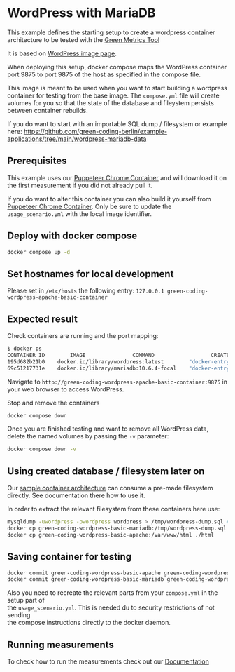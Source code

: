 # WordPress with MariaDB

This example defines the starting setup to create a wordpress container architecture
to be tested with the [Green Metrics Tool](https://github.com/green-coding-berlin/green-metrics-tool)

It is based on [WordPress image page](https://hub.docker.com/_/wordpress).

When deploying this setup, docker compose maps the WordPress container port 9875 to
port 9875 of the host as specified in the compose file.

This image is meant to be used when you want to start building a wordpress container for testing from the
base image.
The `compose.yml` file will create volumes for you so that the state of the database and fileystem persists between container
rebuilds.

If you do want to start with an importable SQL dump / filesystem or example here: <https://github.com/green-coding-berlin/example-applications/tree/main/wordpress-mariadb-data>

## Prerequisites

This example uses our [Puppeteer Chrome Container](https://hub.docker.com/r/greencoding/puppeteer-chrome) and will download
it on the first measurement if you did not already pull it.

If you do want to alter this container you can also build it yourself from [Puppeteer Chrome Container](https://github.com/green-coding-berlin/example-applications/tree/main/puppeteer-chrome).
Only be sure to update the `usage_scenario.yml` with the local image identifier.

## Deploy with docker compose

``` bash
docker compose up -d
```

## Set hostnames for local development

Please set in `/etc/hosts` the following entry:
`127.0.0.1 green-coding-wordpress-apache-basic-container`

## Expected result

Check containers are running and the port mapping:

``` bash
$ docker ps
CONTAINER ID        IMAGE               COMMAND                  CREATED             STATUS              PORTS                 NAMES
195d682b21b0    docker.io/library/wordpress:latest        "docker-entrypoint.s…"    8 minutes ago    Up                          0.0.0.0:9875->9875/tcp    green-coding-wordpress-basic-apache
69c51217731e    docker.io/library/mariadb:10.6.4-focal    "docker-entrypoint.s…"    8 minutes ago    Up                                                    green-coding-wordpress-basic-mariadb
```

Navigate to `http://green-coding-wordpress-apache-basic-container:9875` in your web browser to access WordPress.

Stop and remove the containers

``` bash
docker compose down
```

Once you are finished testing and want to remove all WordPress data, delete the named volumes by passing the `-v` parameter:

``` bash
docker compose down -v
```

## Using created database / filesystem later on

Our [sample container architecture](https://github.com/green-coding-berlin/example-applications/tree/main/wordpress-mariadb-data) can consume a pre-made filesystem directly. See documentation there how to use it.

In order to extract the relevant filesystem from these containers here use:

``` bash
mysqldump -uwordpress -pwordpress wordpress > /tmp/wordpress-dump.sql # inside the container
docker cp green-coding-wordpress-basic-mariadb:/tmp/wordpress-dump.sql ./wordpress-dump.sql
docker cp green-coding-wordpress-basic-apache:/var/www/html ./html
```

## Saving container for testing

``` bash
docker commit green-coding-wordpress-basic-apache green-coding-wordpress-basic-apache-final-image
docker commit green-coding-wordpress-basic-mariadb green-coding-wordpress-basic-mariadb-final-image
```

Also you need to recreate the relevant parts from your `compose.yml` in the setup part of  
the `usage_scenario.yml`. This is needed du to security restrictions of not sending  
the compose instructions directly to the docker daemon.

## Running measurements

To check how to run the measurements check out our [Documentation](https://docs.green-coding.org)
